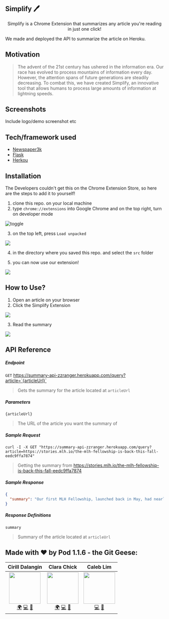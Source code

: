 ## Simplify :pen:

<p align="center">
     Simplify is a Chrome Extension that summarizes any article you're reading in just one click! 
</p>

We made and deployed the API to summarize the article on Heroku.



## Motivation

>  The advent of the 21st century has ushered in the information era. Our race has evolved to process mountains of information every day. However, the attention spans of future generations are steadily decreasing. To combat this, we have created Simplify, an innovative tool that allows humans to process large amounts of information at lightning speeds.



## Screenshots

Include logo/demo screenshot etc



## Tech/framework used

- [Newspaper3k](https://newspaper.readthedocs.io/en/latest/)
- [Flask](https://flask.palletsprojects.com/en/1.1.x/)
- [Herkou](https://www.heroku.com//)



## Installation

The Developers couldn't get this on the Chrome Extension Store, so here are the steps to add it to yourself!

1. clone this repo. on your local machine
2. type `chrome://extensions` into Google Chrome and on the top right, turn on developer mode

![toggle](https://github.com/MLH-Fellowship/Simplify/blob/main/readme_imgs/installation_toggle.PNG)

3. on the top left, press `Load unpacked`

![](https://github.com/MLH-Fellowship/Simplify/blob/main/readme_imgs/installation_load.PNG)

4. in the directory where you saved this repo. and select the `src` folder

5. you can now use our extension!

![](https://github.com/MLH-Fellowship/Simplify/blob/main/readme_imgs/installation_done.PNG)



## How to Use?

1. Open an article on your browser
2. Click the Simplify Extension

![](https://github.com/MLH-Fellowship/Simplify/blob/main/readme_imgs/usage_exten.png)

3. Read the summary

![](https://github.com/MLH-Fellowship/Simplify/blob/main/readme_imgs/usage_summary.jpg)



## API Reference

##### Endpoint

`GET` https://summary-api-zzranger.herokuapp.com/query?article=`{articleUrl}`

> Gets the summary for the article located at `articleUrl`



##### Parameters

`{articleUrl}`

> The URL of the article you want the summary of



##### Sample Request

```
curl -I -X GET "https://summary-api-zzranger.herokuapp.com/query?article=https://stories.mlh.io/the-mlh-fellowship-is-back-this-fall-eedc9ffa7874"
```

> Getting the summary from https://stories.mlh.io/the-mlh-fellowship-is-back-this-fall-eedc9ffa7874



##### Sample Response

```json
{
  "summary": "Our first MLH Fellowship, launched back in May, had nearly 20,000 amazing applicants from around the world.\nWe are now publishing our forward-looking schedule with a Fall 2020, Spring 2021, and Summer 2021 Fellowship already in the works.\nWe look forward to seeing all of the amazing applicants for our Fall 2020 MLH Fellowship batch and as always, we can’t wait to see what you build."
}
```



##### Response Definitions

`summary` 

> Summary of the article located at `articleUrl`



## Made with ❤️ by Pod 1.1.6 - the Git Geese:
|                       Cirill Dalangin                        |                         Clara Chick                          |                          Caleb Lim                           |
| :----------------------------------------------------------: | :----------------------------------------------------------: | :----------------------------------------------------------: |
| [<img src="https://avatars2.githubusercontent.com/u/40480780?s=460&u=8c1edf8c533e2fb0a97dfce1342fcf2960a12c1b&v=4" width="100px;"/>](https://florenz.tech/)<br />[🌍](https://florenz.tech/) [💻](https://github.com/cdalangin) [🤝](https://www.linkedin.com/in/cfdalangin/) | [<img src="https://media-exp1.licdn.com/dms/image/C4E03AQE8eYc0h_TPHg/profile-displayphoto-shrink_400_400/0?e=1608163200&v=beta&t=NVP7R8UDoVRYASyL6KgpzKFs9P9fgPYGYeuRiN86r_k" width="100px;"/>](https://clarachick.me/)<br />[🌍](https://clarachick.me/) [💻](https://github.com/KohinaTheCat) [🤝](https://www.linkedin.com/in/clarachick/) | [<img src="https://avatars2.githubusercontent.com/u/47403443?s=460&v=4" width="100px;"/>](https://github.com/ZzRanger)<br /> [💻](https://github.com/ZzRanger) [🤝](https://www.linkedin.com/in/caleb-lim-b243a61ba/) |
